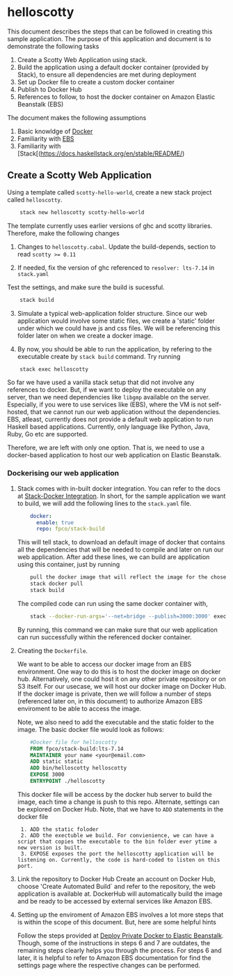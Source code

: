 # helloscotty

This document describes the steps that can be followed in creating this sample application. The purpose of this application and document
is to demonstrate the following tasks

1. Create a Scotty Web Application using stack.
2. Build the application using a default docker container (provided by Stack), to ensure all dependencies are met during deployment
3. Set up Docker file to create a custom docker container
4. Publish to Docker Hub
5. References to follow, to host the docker container on Amazon Elastic Beanstalk (EBS)

The document makes the following assumptions

1. Basic knowldge of [Docker](https://docs.docker.com/engine/userguide/)
2. Familiarity with [EBS](https://aws.amazon.com/elasticbeanstalk/)
3. Familiarity with [Stack[(https://docs.haskellstack.org/en/stable/README/)

## Create a Scotty Web Application

Using a template called `scotty-hello-world`, create a new stack project called `helloscotty`.

``` bash
    stack new helloscotty scotty-hello-world
```

The template currently uses earlier versions of ghc and scotty libraries. Therefore, make the following
changes

1. Changes to `helloscotty.cabal`.
   Update the build-depends, section to read `scotty >= 0.11`

2. If needed, fix the version of ghc referenced to `resolver: lts-7.14` in `stack.yaml`

Test the settings, and make sure the build is sucessful.

``` bash
    stack build
```

3.  Simulate a typical web-application folder structure. Since our web application would involve some static files, we create a 'static' folder under which we could have js and css files. We will be referencing this folder later on when we create a docker image.

4. By now, you should be able to run the application, by refering to the executable create by `stack build` command.  Try running

``` bash
    stack exec helloscotty
```

So far we have used a vanilla stack setup that did not involve any references to docker. But, if we want to deploy the executable on any server, than we need dependencies like `libgmp` available on the server. Especially, if you were to use services like (EBS), where the VM is not self-hosted, that we cannot run our web application without the dependencies. EBS, atleast, currently does not provide a default web application to run Haskell based applications. Currently, only language like Python, Java, Ruby, Go etc are supported.

Therefore, we are left with only one option. That is, we need to use a docker-based application to host our web application on Elastic Beanstalk.

### Dockerising our web application

1. Stack comes with in-built docker integration. You can refer to the docs at [Stack-Docker Integration](https://docs.haskellstack.org/en/stable/docker_integration/). In short, for the sample application we want to build, we will add the following lines to the `stack.yaml` file.

    ``` yaml
        docker:
          enable: true
          repo: fpco/stack-build
    ```
    This will tell stack, to download an default image of docker that contains all the dependencies that will be needed to compile and later on run our web application.
    After add these lines, we can build are application using this container, just by running

    ``` bash
        pull the docker image that will reflect the image for the chosen lts. In our case that will be 7.14
        stack docker pull
        stack build
    ```
   The compiled code can run using the same docker container with,

    ``` bash
        stack --docker-run-args='--net=bridge --publish=3000:3000' exec helloscotty
    ```
    By running, this command we can make sure that our web application can run successfully within the referenced docker container.
 

2. Creating the `Dockerfile`.

    We want to be able to access our docker image from an EBS environment. One way to do this is to host the docker image on docker hub. Alternatively, one could host it on any other private repository or on S3 itself. For our usecase, we will host our docker image on Docker Hub. If the docker image is private, then we will follow a number of steps (referenced later on, in this document) to authorize Amazon EBS enviroment to be able to access the image.

    Note, we also need to add the executable and the static folder to the image. The basic docker file would look as follows:

    ``` dockerfile
        #Docker file for helloscotty
        FROM fpco/stack-build:lts-7.14
        MAINTAINER your name <your@email.com>
        ADD static static
        ADD bin/helloscotty helloscotty
        EXPOSE 3000
        ENTRYPOINT ./helloscotty
    ```

    This docker file will be access by the docker hub server to build the image, each time a change is push to this repo.   Alternate, settings can be explored on Docker Hub. Note, that we have to `ADD` statements in the docker file

        1. ADD the static foloder
        2. ADD the exectuble we build. For convienience, we can have a script that copies the executable to the bin folder ever ytime a new version is built.
        3. EXPOSE exposes the port the helloscotty application will be listening on. Currently, the code is hard-coded to listen on this port.

3. Link the repository to Docker Hub
    Create an account on Docker Hub, choose 'Create Automated Build` and refer to the repository, the web application is available at. DockerHub will
    automatically build the image and be ready to be accessed by external services like Amazon EBS.

4. Setting up the enviroment of Amazon EBS involves a lot more steps that is within the scope of this document. But, here are some helpful hints

    Follow the steps provided at [Deploy Private Docker to Elastic Beanstalk](http://thequietlattice.com/docker/aws/elasticbeanstalk/2015/12/18/deploy-private-docker-to-elb.html).
    Though, some of the instructions in steps 6 and 7 are outdates, the remaining steps clearly helps you through the process. For steps 6 and later, it is helpful to refer to Amazon EBS documentation
    for find the settings page where the respective changes can be performed.

